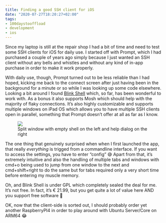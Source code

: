 ```yaml
---
title: Finding a good SSH client for iOS
date: "2020-07-27T18:20:27+02:00"
tags:
- 100daystooffload
- development
- ios
---
```


Since my laptop is still at the repair shop I had a bit of time and need to test some SSH clients for iOS for daily use. I started off with Prompt, which I had purchased a couple of years ago simply because I just wanted an SSH client without any bells and whistles and without any kind of in-app purchase in order to make it work properly. 

With daily use, though, Prompt turned out to be less reliable than I had hoped, kicking me back to the connect screen after just having been in the background for a minute or so while I was looking up some code elsewhere. Looking a bit around I found [Blink Shell](https://blink.sh) which, so far, has been wonderful to work with. As a bonus it also supports Mosh which should help with the majority of flaky connections. It’s also highly customizable and supports multiple windows on iPad OS which allows you to have multiple SSH clients open in parallel, something that Prompt doesn’t offer at all as far as I know.

<figure><img src="/media/2020/0D1E22FA-1385-4FA8-9E5C-DD1E2919E006.png"><figcaption>Split window with empty shell on the left and help dialog on the right</figcaption></figure>

The one thing that genuinely surprised when when I first launched the app, that really *everything* is trigged from a commandline interface. If you want to access the settings, you have to enter “config” 😅 Apart from that, it’s extremely intuitive and also the handling of multiple tabs and windows with cmd+o being used to jump from one window to the next and cmd+shift+right to do the same but for tabs required only a very short time before entering my muscle memory.

Oh, and Blink Shell is under GPL which completely sealed the deal for me. It’s not free. In fact, it’s € 21.99, but you get quite a lot of value here AND you support free software 🥰

OK, now that the client-side is sorted out, I should probably order yet another RaspberryPI4 in order to play around with Ubuntu Server/Core on ARM64 😂
